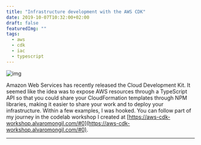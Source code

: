 ```yaml
---
title: "Infrastructure development with the AWS CDK"
date: 2019-10-07T10:32:00+02:00
draft: false
featuredImg: ""
tags: 
  - aws
  - cdk
  - iac
  - typescript
---
```

![img](https://cdkworkshop.com/images/new-cdk-logo.png)

Amazon Web Services has recently released the Cloud Development Kit. It seemed like the idea was to expose AWS resources through a TypeScript API so that you could share your CloudFormation templates through NPM libraries, making it easier to share your work and to deploy your infrastructure. Within a few examples, I was hooked. You can follow part of my journey in the codelab workshop I created at [https://aws-cdk-workshop.alvaromongil.com/#0](https://aws-cdk-workshop.alvaromongil.com/#0).

---